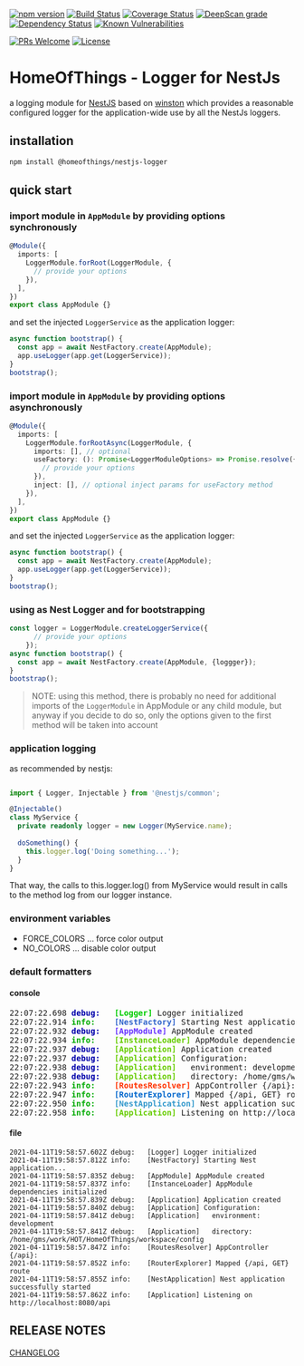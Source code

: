 [![npm version](https://badge.fury.io/js/%40homeofthings%2Fnestjs-logger.svg)](https://badge.fury.io/js/%40homeofthings%2Fnestjs-logger)
[![Build Status](https://api.travis-ci.com/gms1/HomeOfThings.svg?branch=master)](https://app.travis-ci.com/gms1/HomeOfThings)
[![Coverage Status](https://codecov.io/gh/gms1/HomeOfThings/branch/master/graph/badge.svg?flag=nestjs-logger)](https://codecov.io/gh/gms1/HomeOfThings)
[![DeepScan grade](https://deepscan.io/api/teams/439/projects/987/branches/1954/badge/grade.svg)](https://deepscan.io/dashboard#view=project&tid=439&pid=987&bid=1954)
[![Dependency Status](https://david-dm.org/gms1/HomeOfThings.svg)](https://david-dm.org/gms1/HomeOfThings)
[![Known Vulnerabilities](https://snyk.io/test/github/gms1/HomeOfThings/badge.svg)](https://snyk.io/test/github/gms1/HomeOfThings)

[![PRs Welcome](https://img.shields.io/badge/PRs-welcome-brightgreen.svg?style=flat-square)](http://makeapullrequest.com)
[![License](https://img.shields.io/npm/l/@homeofthings/nestjs-logger.svg?style=flat-square)](https://github.com/gms1/HomeOfThings/blob/master/LICENSE)

# HomeOfThings - Logger for NestJs

a logging module for [NestJS](https://docs.nestjs.com/) based on [winston](https://www.npmjs.com/package/winston)
which provides a reasonable configured logger for the application-wide use by all the NestJs loggers.

## installation

```bash
npm install @homeofthings/nestjs-logger
```

## quick start

### import module in `AppModule` by providing options synchronously

```Typescript
@Module({
  imports: [
    LoggerModule.forRoot(LoggerModule, {
      // provide your options
    }),
  ],
})
export class AppModule {}
```

and set the injected `LoggerService` as the application logger:

```TypeScript
async function bootstrap() {
  const app = await NestFactory.create(AppModule);
  app.useLogger(app.get(LoggerService));
}
bootstrap();
```

### import module in `AppModule` by providing options asynchronously

```Typescript
@Module({
  imports: [
    LoggerModule.forRootAsync(LoggerModule, {
      imports: [], // optional
      useFactory: (): Promise<LoggerModuleOptions> => Promise.resolve({
        // provide your options
      }),
      inject: [], // optional inject params for useFactory method
    }),
  ],
})
export class AppModule {}
```

and set the injected `LoggerService` as the application logger:

```TypeScript
async function bootstrap() {
  const app = await NestFactory.create(AppModule);
  app.useLogger(app.get(LoggerService));
}
bootstrap();
```

### using as Nest Logger and for bootstrapping

```TypeScript
const logger = LoggerModule.createLoggerService({
      // provide your options
    });
async function bootstrap() {
  const app = await NestFactory.create(AppModule, {loggger});
}
bootstrap();
```

> NOTE: using this method, there is probably no need for additional imports of the `LoggerModule` in AppModule or any child module, but
> anyway if you decide to do so, only the options given to the first method will be taken into account

### application logging

as recommended by nestjs:

```Typescript

import { Logger, Injectable } from '@nestjs/common';

@Injectable()
class MyService {
  private readonly logger = new Logger(MyService.name);
  
  doSomething() {
    this.logger.log('Doing something...');
  }
}
```

That way, the calls to this.logger.log() from MyService would result in calls to the method log from our logger instance.

### environment variables

- FORCE_COLORS ... force color output
- NO_COLORS    ... disable color output

### default formatters

#### console

<pre>
22:07:22.698 <b style="color: #0000aa;">debug:  </b><b style="color:#00cc00;font-weight: bold;"> [Logger]</b> Logger initialized
22:07:22.914 <b style="color: #00aa00;">info:   </b><b style="color:#3366cc;font-weight: bold;"> [NestFactory]</b> Starting Nest application...
22:07:22.932 <b style="color: #0000aa;">debug:  </b><b style="color:#6633ff;font-weight: bold;"> [AppModule]</b> AppModule created
22:07:22.934 <b style="color: #00aa00;">info:   </b><b style="color:#66cc00;font-weight: bold;"> [InstanceLoader]</b> AppModule dependencies initialized
22:07:22.937 <b style="color: #0000aa;">debug:  </b><b style="color:#66cc00;font-weight: bold;"> [Application]</b> Application created
22:07:22.937 <b style="color: #0000aa;">debug:  </b><b style="color:#66cc00;font-weight: bold;"> [Application]</b> Configuration:
22:07:22.938 <b style="color: #0000aa;">debug:  </b><b style="color:#66cc00;font-weight: bold;"> [Application]</b>   environment: development
22:07:22.938 <b style="color: #0000aa;">debug:  </b><b style="color:#66cc00;font-weight: bold;"> [Application]</b>   directory: /home/gms/work/HOT/HomeOfThings/workspace/config
22:07:22.943 <b style="color: #00aa00;">info:   </b><b style="color:#ff3300;font-weight: bold;"> [RoutesResolver]</b> AppController {/api}:
22:07:22.947 <b style="color: #00aa00;">info:   </b><b style="color:#0066cc;font-weight: bold;"> [RouterExplorer]</b> Mapped {/api, GET} route
22:07:22.950 <b style="color: #00aa00;">info:   </b><b style="color:#3399cc;font-weight: bold;"> [NestApplication]</b> Nest application successfully started
22:07:22.958 <b style="color: #00aa00;">info:   </b><b style="color:#66cc00;font-weight: bold;"> [Application]</b> Listening on http://localhost:8080/api
</pre>

#### file

```text
2021-04-11T19:58:57.602Z debug:   [Logger] Logger initialized
2021-04-11T19:58:57.812Z info:    [NestFactory] Starting Nest application...
2021-04-11T19:58:57.835Z debug:   [AppModule] AppModule created
2021-04-11T19:58:57.837Z info:    [InstanceLoader] AppModule dependencies initialized
2021-04-11T19:58:57.839Z debug:   [Application] Application created
2021-04-11T19:58:57.840Z debug:   [Application] Configuration:
2021-04-11T19:58:57.841Z debug:   [Application]   environment: development
2021-04-11T19:58:57.841Z debug:   [Application]   directory: /home/gms/work/HOT/HomeOfThings/workspace/config
2021-04-11T19:58:57.847Z info:    [RoutesResolver] AppController {/api}:
2021-04-11T19:58:57.852Z info:    [RouterExplorer] Mapped {/api, GET} route
2021-04-11T19:58:57.855Z info:    [NestApplication] Nest application successfully started
2021-04-11T19:58:57.862Z info:    [Application] Listening on http://localhost:8080/api
```

## RELEASE NOTES

[CHANGELOG](./CHANGELOG.md)
